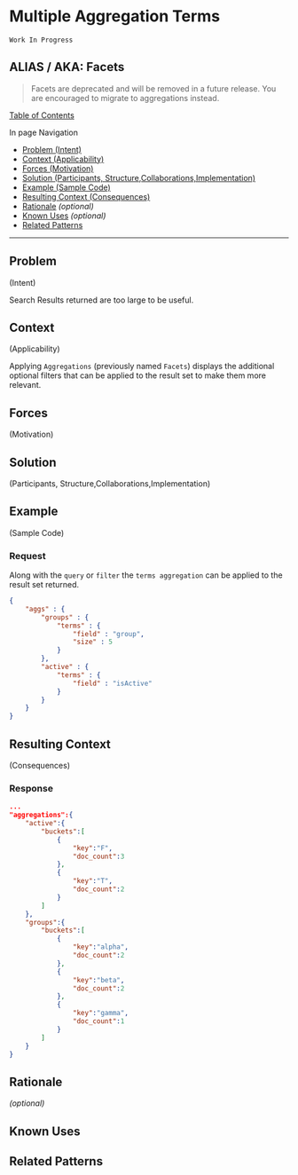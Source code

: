 # Multiple Aggregation Terms

`Work In Progress`

## ALIAS / AKA: Facets

> Facets are deprecated and will be removed in a future release. You are encouraged to migrate to aggregations instead.

[Table of Contents](/README.md)

In page Navigation

* [Problem (Intent)](#problem)
* [Context (Applicability)](#context)
* [Forces (Motivation)](#forces)
* [Solution (Participants, Structure,Collaborations,Implementation)](#solution)
* [Example (Sample Code)](#example)
* [Resulting Context (Consequences)](#resulting-context)
* [Rationale](#rationale) *(optional)*
* [Known Uses](#known-uses) *(optional)*
* [Related Patterns](#related-patterns)

---

## Problem
(Intent)

Search Results returned are too large to be useful.

## Context
(Applicability)

Applying `Aggregations` (previously named `Facets`) displays the additional optional filters that can be applied to the result set to make them more relevant.

## Forces
(Motivation)

## Solution
(Participants, Structure,Collaborations,Implementation)

## Example
(Sample Code)

### Request

Along with the `query` or `filter` the `terms aggregation` can be applied to the result set returned.

```json
{
    "aggs" : {
        "groups" : {
            "terms" : {
                "field" : "group",
                "size" : 5
            }
        },
        "active" : {
            "terms" : {
                "field" : "isActive"
            }
        }
    }
}
```

## Resulting Context
(Consequences)

### Response

```json
...
"aggregations":{
    "active":{
        "buckets":[
            {
                "key":"F",
                "doc_count":3
            },
            {
                "key":"T",
                "doc_count":2
            }
        ]
    },
    "groups":{
        "buckets":[
            {
                "key":"alpha",
                "doc_count":2
            },
            {
                "key":"beta",
                "doc_count":2
            },
            {
                "key":"gamma",
                "doc_count":1
            }
        ]
    }
}
```

## Rationale
*(optional)*

## Known Uses

## Related Patterns
